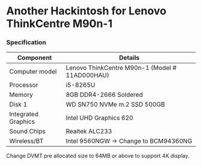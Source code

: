 # Another Hackintosh for Lenovo ThinkCentre M90n-1

### Specification

| Component           | Details                                                   |
| ------------------- | --------------------------------------------------------- |
| Computer model      | Lenovo ThinkCentre M90n-1 (Model # 11AD000HAU)            |
| Processor           | i5-8265U                                                  |
| Memory              | 8GB DDR4-2666 Soldered                                    |
| Disk 1              | WD SN750 NVMe m.2 SSD 500GB                               |
| Integrated Graphics | Intel UHD Graphics 620                                    |
| Sound Chips         | Realtek ALC233                                            |
| Wireless/BT         | Intel 9560NGW -> Change to BCM94360NG                     |

Change DVMT pre allocated size to 64MB or above to support 4K display.
